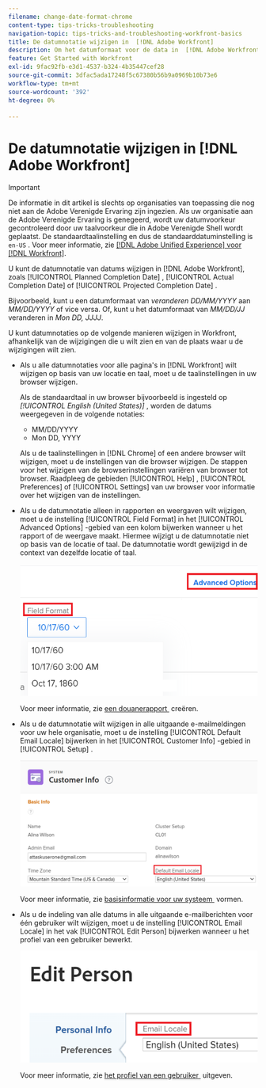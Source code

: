 ```yaml
---
filename: change-date-format-chrome
content-type: tips-tricks-troubleshooting
navigation-topic: tips-tricks-and-troubleshooting-workfront-basics
title: De datumnotatie wijzigen in  [!DNL Adobe Workfront]
description: Om het datumformaat voor de data in  [!DNL Adobe Workfront]  te veranderen moet u de taalmontages in uw browser veranderen.
feature: Get Started with Workfront
exl-id: 9fac92fb-e3d1-4537-b324-4b35447cef28
source-git-commit: 3dfac5ada17248f5c67380b56b9a0969b10b73e6
workflow-type: tm+mt
source-wordcount: '392'
ht-degree: 0%

---
```


# De datumnotatie wijzigen in [!DNL Adobe Workfront]

<!--this article used to be called "Change the date format in Adobe Workfront when using Chrome". The team decieded to make it more generic and hide the steps. Also see drafted content below-->

>[!IMPORTANT]
>
> De informatie in dit artikel is slechts op organisaties van toepassing die nog niet aan de Adobe Verenigde Ervaring zijn ingezien.
> Als uw organisatie aan de Adobe Verenigde Ervaring is genegeerd, wordt uw datumvoorkeur gecontroleerd door uw taalvoorkeur die in Adobe Verenigde Shell wordt geplaatst. De standaardtaalinstelling en dus de standaarddatuminstelling is `en-US` .
> Voor meer informatie, zie [[!DNL Adobe Unified Experience]  voor  [!DNL Workfront]](/help/quicksilver/workfront-basics/navigate-workfront/workfront-navigation/adobe-unified-experience.md/#access-your-profile-and-preferences).

U kunt de datumnotatie van datums wijzigen in [!DNL Adobe Workfront], zoals [!UICONTROL Planned Completion Date] , [!UICONTROL Actual Completion Date] of [!UICONTROL Projected Completion Date] .

Bijvoorbeeld, kunt u een datumformaat van _veranderen DD/MM/YYYY_ aan _MM/DD/YYYY_ of vice versa.
Of, kunt u het datumformaat van _MM/DD/JJ_ veranderen in _Mon DD, JJJJ_.

U kunt datumnotaties op de volgende manieren wijzigen in Workfront, afhankelijk van de wijzigingen die u wilt zien en van de plaats waar u de wijzigingen wilt zien.

* Als u alle datumnotaties voor alle pagina&#39;s in [!DNL Workfront] wilt wijzigen op basis van uw locatie en taal, moet u de taalinstellingen in uw browser wijzigen.

  Als de standaardtaal in uw browser bijvoorbeeld is ingesteld op *[!UICONTROL English (United States)]* , worden de datums weergegeven in de volgende notaties:

   * MM/DD/YYYY
   * Mon DD, YYYY

  Als u de taalinstellingen in [!DNL Chrome] of een andere browser wilt wijzigen, moet u de instellingen van die browser wijzigen. De stappen voor het wijzigen van de browserinstellingen variëren van browser tot browser. Raadpleeg de gebieden [!UICONTROL Help] , [!UICONTROL Preferences] of [!UICONTROL Settings] van uw browser voor informatie over het wijzigen van de instellingen.

* Als u de datumnotatie alleen in rapporten en weergaven wilt wijzigen, moet u de instelling [!UICONTROL Field Format] in het [!UICONTROL Advanced Options] -gebied van een kolom bijwerken wanneer u het rapport of de weergave maakt. Hiermee wijzigt u de datumnotatie niet op basis van de locatie of taal. De datumnotatie wordt gewijzigd in de context van dezelfde locatie of taal.

  ![](assets/field-format-in-advanced-options-of-a-view-highlighted.png)

  Voor meer informatie, zie [&#x200B; een douanerapport &#x200B;](../../reports-and-dashboards/reports/creating-and-managing-reports/create-custom-report.md) creëren.

* Als u de datumnotatie wilt wijzigen in alle uitgaande e-mailmeldingen voor uw hele organisatie, moet u de instelling [!UICONTROL Default Email Locale] bijwerken in het [!UICONTROL Customer Info] -gebied in [!UICONTROL Setup] .

  ![](assets/default-email-locale-field.png)

  Voor meer informatie, zie [&#x200B; basisinformatie voor uw systeem &#x200B;](../../administration-and-setup/get-started-wf-administration/configure-basic-info.md) vormen.

* Als u de indeling van alle datums in alle uitgaande e-mailberichten voor één gebruiker wilt wijzigen, moet u de instelling [!UICONTROL Email Locale] in het vak [!UICONTROL Edit Person] bijwerken wanneer u het profiel van een gebruiker bewerkt.

  ![](assets/email-locale-for-user-profile-highlighted.png)

  Voor meer informatie, zie [&#x200B; het profiel van een gebruiker &#x200B;](../../administration-and-setup/add-users/create-and-manage-users/edit-a-users-profile.md) uitgeven.

<!--drafted because we should not document steps for a third-party application

To change your language settings in Chrome:

1. Click the 3-dots in the top right corner of your Chrome interface, then click **Settings**.
1. On the left area of the Settings page, expand **Advanced**, then click **Languages**.  
   Or  
   Search for *language*&nbsp;at the top of the Settings page, then click **Languages**.

1. In the **Language** list, locate the language and region that use your preferred date format.

   **Example:** If you speak English and you want the date format to be MM/DD/YYYY, you would select **English (United States)**. If you speak English and you want the date format to be DD/MM/YYY, you would select **English (United Kingdom)**.

1. (Conditional) If the language and region you want to use are not visible in the list, click **Add languages** to add it to the list.
1. Click the 3-dot menu next to the language and region you want to use, then click **Move to the top**.
1. Return to the Workfront interface, then refresh the page.  
   The date format is now updated in projects and other areas of Workfront that use MM/DD/YYYY or DD/MM/YYYY format when displaying dates.

   -->
